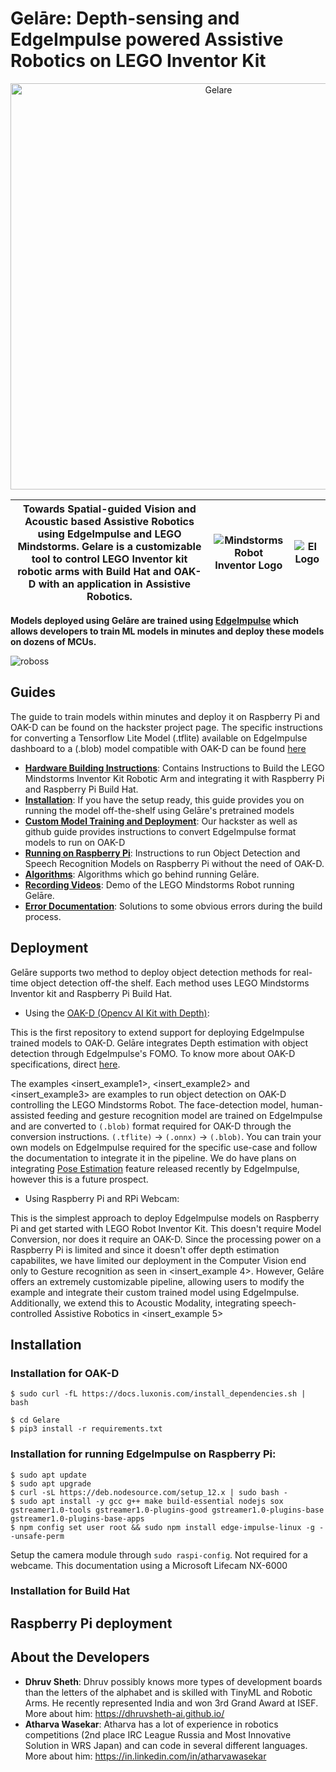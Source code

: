 # Gelāre: Depth-sensing and EdgeImpulse powered Assistive Robotics on LEGO Inventor Kit
  
<p align="center">
    <img width="650" src="https://user-images.githubusercontent.com/67831664/213986629-835ee71b-f6b1-49f6-a993-d8fe26681e22.png" alt="Gelare">
</p>  
  
|Towards Spatial-guided Vision and Acoustic based Assistive Robotics using EdgeImpulse and LEGO Mindstorms. Gelare is a customizable tool to control LEGO Inventor kit robotic arms with Build Hat and OAK-D with an application in Assistive Robotics.|![Mindstorms Robot Inventor Logo](https://raw.githubusercontent.com/gpdaniels/spike-prime/master/simulator/images/icon-mindstorms.png)|![EI Logo](https://user-images.githubusercontent.com/67831664/214021405-40ce9f8a-e185-49e3-9605-864f46f0029c.png)|
|--|--|--|

**Models deployed using Gelāre are trained using [EdgeImpulse](https://edgeimpulse.com) which allows developers to train ML models in minutes and deploy these models on dozens of MCUs.**

![roboss](https://user-images.githubusercontent.com/67831664/214067911-7d130763-ddb9-40e6-91ac-c16eaa73013f.png)

<h2> Guides </h2>

The guide to train models within minutes and deploy it on Raspberry Pi and OAK-D can be found on the hackster project page. The specific instructions for converting a Tensorflow Lite Model (.tflite) available on EdgeImpulse dashboard to a (.blob) model compatible with OAK-D can be found [here](https://github.com/dhruvsheth-ai/Gelare/tree/main/models)

- **[Hardware Building Instructions](https://github.com/dhruvsheth-ai/Gelare/tree/main/building-instructions)**: Contains Instructions to Build the LEGO Mindstorms Inventor Kit Robotic Arm and integrating it with Raspberry Pi and Raspberry Pi Build Hat.
- **[Installation](https://github.com/dhruvsheth-ai/Gelare/blob/main/README.md#-installation-)**: If you have the setup ready, this guide provides you on running the model off-the-shelf using Gelāre's pretrained models
- **[Custom Model Training and Deployment](https://github.com/dhruvsheth-ai/Gelare/tree/main/models)**: Our hackster as well as github guide provides instructions to convert EdgeImpulse format models to run on OAK-D
- **[Running on Raspberry Pi](https://github.com/dhruvsheth-ai/Gelare/blob/main/README.md#-raspberry-pi-deployment-)**: Instructions to run Object Detection and Speech Recognition Models on Raspberry Pi without the need of OAK-D.
- **[Algorithms](https://github.com/dhruvsheth-ai/Gelare/tree/main/Algorithms)**: Algorithms which go behind running Gelāre.
- **[Recording Videos](https://github.com/dhruvsheth-ai/Gelare/tree/main/Demo%20Videos)**: Demo of the LEGO Mindstorms Robot running Gelāre.  
- **[Error Documentation](https://github.com/dhruvsheth-ai/Gelare/tree/main/error-docs)**: Solutions to some obvious errors during the build process.

<h2> Deployment </h2>

Gelāre supports two method to deploy object detection methods for real-time object detection off-the shelf. Each method uses LEGO Mindstorms Inventor kit and Raspberry Pi Build Hat.

- Using the [OAK-D (Opencv AI Kit with Depth)](https://store.opencv.ai/products/oak-d): 

This is the first repository to extend support for deploying EdgeImpulse trained models to OAK-D. Gelāre integrates Depth estimation with object detection through EdgeImpulse's FOMO. To know more about OAK-D specifications, direct [here](https://github.com/dhruvsheth-ai/Gelare/blob/main/building-instructions/README.md#-oak-d-deployment-). 

The examples <insert_example1>, <insert_example2> and <insert_example3> are examples to run object detection on OAK-D controlling the LEGO Mindstorms Robot. The face-detection model, human-assisted feeding and gesture recognition model are trained on EdgeImpulse and are converted to `(.blob)` format required for OAK-D through the conversion instructions. `(.tflite)` -> `(.onnx)` -> `(.blob)`. You can train your own models on EdgeImpulse required for the specific use-case and follow the documentation to integrate it in the pipeline. We do have plans on integrating [Pose Estimation](https://github.com/edgeimpulse/pose-estimation-processing-block) feature released recently by EdgeImpulse, however this is a future prospect.

- Using Raspberry Pi and RPi Webcam:

This is the simplest approach to deploy EdgeImpulse models on Raspberry Pi and get started with LEGO Robot Inventor Kit. This doesn't require Model Conversion, nor does it require an OAK-D. Since the processing power on a Raspberry Pi is limited and since it doesn't offer depth estimation capabilites, we have limited our deployment in the Computer Vision end only to Gesture recognition as seen in <insert_example 4>. However, Gelāre offers an extremely customizable pipeline, allowing users to modify the example and integrate their custom trained model using EdgeImpulse. Additionally, we extend this to Acoustic Modality, integrating speech-controlled Assistive Robotics in <insert_example 5>

<h2> Installation </h2>
<h3> Installation for OAK-D </h3>

```shell
$ sudo curl -fL https://docs.luxonis.com/install_dependencies.sh | bash
```

```shell
$ cd Gelare
$ pip3 install -r requirements.txt
```

<h3> Installation for running EdgeImpulse on Raspberry Pi: </h3>

```shell
$ sudo apt update
$ sudo apt upgrade
$ curl -sL https://deb.nodesource.com/setup_12.x | sudo bash -
$ sudo apt install -y gcc g++ make build-essential nodejs sox gstreamer1.0-tools gstreamer1.0-plugins-good gstreamer1.0-plugins-base gstreamer1.0-plugins-base-apps
$ npm config set user root && sudo npm install edge-impulse-linux -g --unsafe-perm
```  
Setup the camera module through `sudo raspi-config`. Not required for a webcame. This documentation using a Microsoft Lifecam NX-6000

<h3> Installation for Build Hat </h3>


<h2> Raspberry Pi deployment </h2>

<h2> About the Developers </h2>

- **Dhruv Sheth**: Dhruv possibly knows more types of development boards than the letters of the alphabet and is skilled with TinyML and Robotic Arms. He recently represented India and won 3rd Grand Award at ISEF. More about him: https://dhruvsheth-ai.github.io/
- **Atharva Wasekar**: Atharva has a lot of experience in robotics competitions (2nd place IRC League Russia and Most Innovative Solution in WRS Japan) and can code in several different languages. More about him: https://in.linkedin.com/in/atharvawasekar

